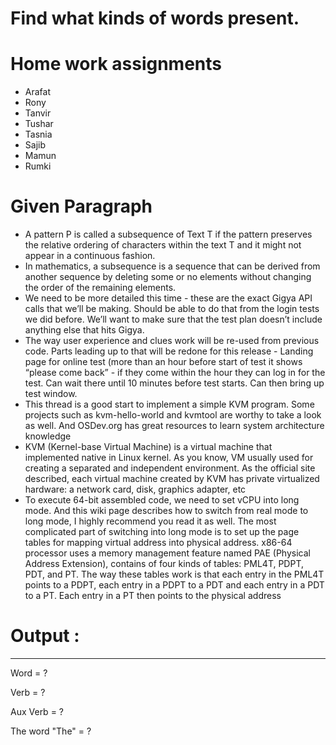 # Find what kinds of words present.

# Home work assignments
- Arafat
- Rony
- Tanvir
- Tushar
- Tasnia
- Sajib
- Mamun
- Rumki


# Given Paragraph 
- A pattern P is called a subsequence of Text T if the pattern preserves the relative ordering of characters within the text T and it might not appear in a continuous fashion. 
- In mathematics, a subsequence is a sequence that can be derived from another sequence by deleting some or no elements without changing the order of the remaining elements.
- We need to be more detailed this time - these are the exact Gigya API calls that we’ll be making. Should be able to do that from the login tests we did before. We’ll want to make sure that the test plan doesn’t include anything else that hits Gigya.
- The way user experience and clues work will be re-used from previous code. Parts leading up to that will be redone for this release - Landing page for online test (more than an hour before start of test it shows “please come back” - if they come within the hour they can log in for the test. Can wait there until 10 minutes before test starts. Can then bring up test window.
- This thread is a good start to implement a simple KVM program. Some projects such as kvm-hello-world and kvmtool are worthy to take a look as well. And OSDev.org has great resources to learn system architecture knowledge
- KVM (Kernel-base Virtual Machine) is a virtual machine that implemented native in Linux kernel. As you know, VM usually used for creating a separated and independent environment. As the official site described, each virtual machine created by KVM has private virtualized hardware: a network card, disk, graphics adapter, etc
- To execute 64-bit assembled code, we need to set vCPU into long mode. And this wiki page describes how to switch from real mode to long mode, I highly recommend you read it as well. The most complicated part of switching into long mode is to set up the page tables for mapping virtual address into physical address. x86-64 processor uses a memory management feature named PAE (Physical Address Extension), contains of four kinds of tables: PML4T, PDPT, PDT, and PT. The way these tables work is that each entry in the PML4T points to a PDPT, each entry in a PDPT to a PDT and each entry in a PDT to a PT. Each entry in a PT then points to the physical address

# Output : 
------ 

Word = ?

Verb = ? 

Aux Verb = ? 

The word "The" = ? 
